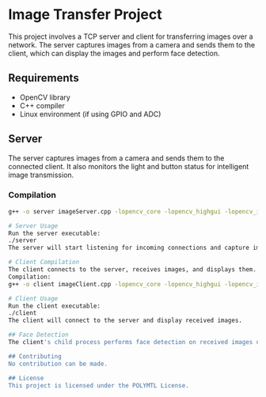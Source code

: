 # Image Transfer Project

This project involves a TCP server and client for transferring images over a network. The server captures images from a camera and sends them to the client, which can display the images and perform face detection.

## Requirements

- OpenCV library
- C++ compiler
- Linux environment (if using GPIO and ADC)

## Server

The server captures images from a camera and sends them to the connected client. It also monitors the light and button status for intelligent image transmission.

### Compilation

```bash
g++ -o server imageServer.cpp -lopencv_core -lopencv_highgui -lopencv_imgcodecs -lopencv_imgproc

# Server Usage
Run the server executable:
./server
The server will start listening for incoming connections and capture images

# Client Compilation
The client connects to the server, receives images, and displays them. It can also initiate face detection on received images
Compilation:
g++ -o client imageClient.cpp -lopencv_core -lopencv_highgui -lopencv_imgcodecs -lopencv_imgproc

# Client Usage
Run the client executable:
./client
The client will connect to the server and display received images.

## Face Detection
The client's child process performs face detection on received images using the OpenCV Haar Cascade Classifier. Detected faces are highlighted, and the images are saved.

## Contributing
No contribution can be made.

## License
This project is licensed under the POLYMTL License.


